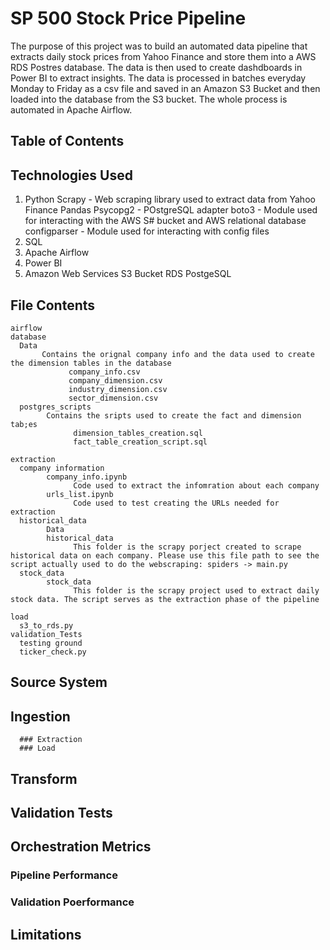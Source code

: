 # SP 500 Stock Price Pipeline

The purpose of this project was to build an automated data pipeline that extracts daily stock prices from Yahoo Finance and store them into a AWS RDS Postres database. The data is then used to create dashdboards in Power BI  to extract insights. The data is processed in batches everyday Monday to Friday as a csv file and saved in an Amazon S3 Bucket and then loaded into the database from the S3 bucket. The whole process is automated in Apache Airflow. 
## Table of Contents

## Technologies Used

1. Python 
      Scrapy - Web scraping library used to extract data from Yahoo Finance
      Pandas
      Psycopg2 - POstgreSQL adapter
      boto3 - Module used for interacting with the AWS S# bucket and AWS relational database
      configparser - Module used for interacting with config files
2. SQL
3. Apache Airflow
4. Power BI
5. Amazon Web Services
      S3 Bucket
      RDS PostgeSQL

## File Contents 
    airflow
    database
      Data
           Contains the orignal company info and the data used to create the dimension tables in the database
                 company_info.csv
                 company_dimension.csv
                 industry_dimension.csv
                 sector_dimension.csv
      postgres_scripts
            Contains the sripts used to create the fact and dimension tab;es
                  dimension_tables_creation.sql
                  fact_table_creation_script.sql
            
    extraction
      company information 
            company_info.ipynb
                  Code used to extract the infomration about each company
            urls_list.ipynb
                  Code used to test creating the URLs needed for extraction
      historical_data
            Data
            historical_data
                  This folder is the scrapy porject created to scrape historical data on each company. Please use this file path to see the script actually used to do the webscraping: spiders -> main.py   
      stock_data
            stock_data
                  This folder is the scrapy project used to extract daily stock data. The script serves as the extraction phase of the pipeline
                  
    load 
      s3_to_rds.py
    validation_Tests
      testing ground
      ticker_check.py
## Source System 
      
## Ingestion
      ### Extraction
      ### Load 
## Transform 
## Validation Tests
## Orchestration Metrics 
  ### Pipeline Performance
  ### Validation Poerformance
## Limitations

    
      
